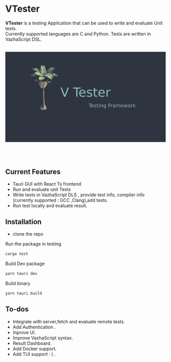 # VTester

**VTester** is a testing Appilcation that can be used to write and evaluate Unit tests.<br>
Currently supported languages are C and Python.
Tests are written in VazhaScript DSL.
<br><br>

![v4zha](assets/vtester.png)

<br><br>

## Current Features
- Tauri GUI with React Ts frontend
- Run and evaluate unit Tests
- Write tests in VazhaScript DLS , provide test info, compiler info (currently supported : GCC ,Clang),add tests.
- Run test locally and evaluate result.

## Installation
- clone the repo<br>

Run the package in testing

```bash
cargo test
```
Build Dev package
```bash
yarn tauri dev
```
Build binary

```bash
yarn tauri build
```

## To-dos
- Integrate with server,fetch and evaluate remote tests.
- Add Authentication .
- Inprove UI.
- Improve VazhaScript syntax.
- Result Dashboard.
- Add Docker support.
- Add TUI support : ) .

